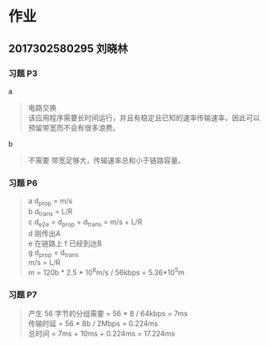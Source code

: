 # 作业

## 2017302580295 刘晓林  

### 习题 P3

a
> 电路交换  
> 该应用程序需要长时间运行，并且有稳定且已知的速率传输速率，因此可以预留带宽而不会有很多浪费。  

b
> 不需要 带宽足够大，传输速率总和小于链路容量。

### 习题 P6

> a d<sub>prop</sub> = m/s  
> b d<sub>trans</sub> = L/R  
> c d<sub>e2e</sub> = d<sub>prop</sub> + d<sub>trans</sub> = m/s + L/R  
> d 刚传出A  
> e 在链路上
> f 已经到达B  
> g d<sub>prop</sub> = d<sub>trans</sub>  
> m/s = L/R  
> m = 120b * 2.5 * 10<sup>8</sup>m/s / 56kbps = 5.36*10<sup>5</sup>m

### 习题 P7

> 产生 56 字节的分组需要 = 56 * 8 / 64kbps = 7ms  
> 传输时延 = 56 * 8b / 2Mbps = 0.224ms  
> 总时间 = 7ms + 10ms + 0.224ms = 17.224ms
